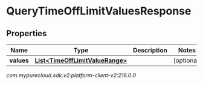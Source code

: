 # QueryTimeOffLimitValuesResponse


## Properties

| Name | Type | Description | Notes |
| ------------ | ------------- | ------------- | ------------- |
| **values** | [**List&lt;TimeOffLimitValueRange&gt;**](TimeOffLimitValueRange) |  |  [optional] |




_com.mypurecloud.sdk.v2:platform-client-v2:216.0.0_
